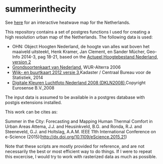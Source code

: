 summerinthecity
===============

See [here](http://summerinthecity.github.io/heatwavemap/) for an interactive heatwave map for the Netherlands.

This repository contains a set of postgres functions I used for creating a high resolution urban map of the Netherlands.
The following data is used:

 * OHN: Object Hoogten Nederland, de hoogte van alles wat boven het maaiveld uitsteekt, Henk Kramer, Jan Clement, en Sander Mücher, Geo-Info 2014-3, pag 18-21, based on the [Actueel Hoogtebestand Nederland, version 2](http://www.ahn.nl)
 * [Grondsoortenkaart van Nederland](http://www.wageningenur.nl/nl/show/Grondsoortenkaart.htm), WUR-Alterra 2006
 * [Wijk- en buurtkaart 2012 versie 3](http://www.cbs.nl/nl-NL/menu/themas/dossiers/nederland-regionaal/publicaties/geografische-data/archief/2013/2013-2012-b68-pub.htm),Kadaster / Centraal Bureau voor de Statistiek, 2014
 * [Digitale Kleuren Luchtfoto Nederland 2008 (DKLN2008)](http://www.bestel3d.nl/nl/en/data/dkln-imagery),Copyright Eurosense B.V.,2008

The input data is assumed to be available in a postgres database with postgis extensions installed.

This work can be cites as:

Summer in the City: Forecasting and Mapping Human Thermal Comfort in Urban Areas Attema, J.J. and Heusinkveld, B.G. and Ronda, R.J. and Steeneveld, G.J. and Holtslag, A.A.M.  IEEE 11th International Conference on e-Science (2015)(http://dx.doi.org/10.1109/eScience.2015.21)

Note that these scripts are mostly provided for reference, and are not necessarily the best or most efficient way to do things.  If I were to repeat this excercise, I would try to work with rasterized data as much as possible.
